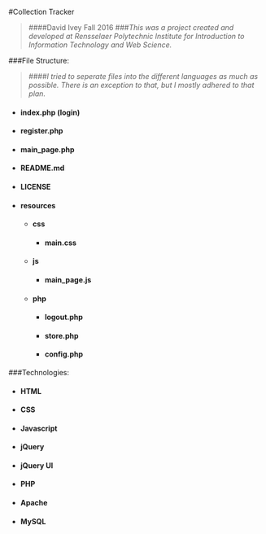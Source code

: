 
#Collection Tracker
>####David Ivey Fall 2016
>###*This was a project created and developed at Rensselaer Polytechnic Institute for Introduction to Information Technology and Web Science.*


###File Structure:

>####*I tried to seperate files into the different languages as much as possible. There is an exception to that, but I mostly adhered to that plan.*

* #### index.php (login)
* #### register.php
* #### main_page.php
* #### README.md
* #### LICENSE
* #### resources
	- #### css
		* #### main.css
	- #### js
		* #### main_page.js
	- #### php
		* #### logout.php
		* #### store.php
		* #### config.php

###Technologies:

* #### HTML
* #### CSS
* #### Javascript
* #### jQuery
* #### jQuery UI
* #### PHP
* #### Apache
* #### MySQL
